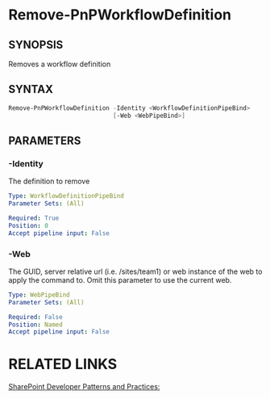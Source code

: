 # Remove-PnPWorkflowDefinition

## SYNOPSIS
Removes a workflow definition

## SYNTAX 

```powershell
Remove-PnPWorkflowDefinition -Identity <WorkflowDefinitionPipeBind>
                             [-Web <WebPipeBind>]
```


## PARAMETERS

### -Identity
The definition to remove

```yaml
Type: WorkflowDefinitionPipeBind
Parameter Sets: (All)

Required: True
Position: 0
Accept pipeline input: False
```

### -Web
The GUID, server relative url (i.e. /sites/team1) or web instance of the web to apply the command to. Omit this parameter to use the current web.

```yaml
Type: WebPipeBind
Parameter Sets: (All)

Required: False
Position: Named
Accept pipeline input: False
```

# RELATED LINKS

[SharePoint Developer Patterns and Practices:](http://aka.ms/sppnp)